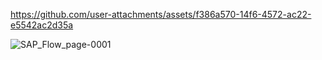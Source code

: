 


https://github.com/user-attachments/assets/f386a570-14f6-4572-ac22-e5542ac2d35a


![SAP_Flow_page-0001](https://github.com/user-attachments/assets/22fe5bc1-fe3e-42b7-8862-7717871f9aa4)
